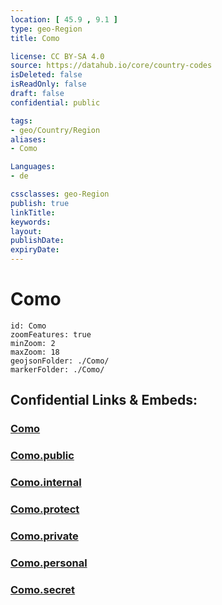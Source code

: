 ```yaml
---
location: [ 45.9 , 9.1 ] 
type: geo-Region
title: Como

license: CC BY-SA 4.0
source: https://datahub.io/core/country-codes
isDeleted: false
isReadOnly: false
draft: false
confidential: public

tags:
- geo/Country/Region
aliases:
- Como

Languages:
- de

cssclasses: geo-Region
publish: true
linkTitle: 
keywords: 
layout: 
publishDate: 
expiryDate: 
---
```


# Como

```leaflet
id: Como
zoomFeatures: true 
minZoom: 2 
maxZoom: 18
geojsonFolder: ./Como/
markerFolder: ./Como/
```


## Confidential Links & Embeds: 

### [Como](/_Standards/Earth/Continent/Europe/Europe~South/Italy/regions~Italy/Lombardy/Como.md) 

### [Como.public](/_public/Earth/Continent/Europe/Europe~South/Italy/regions~Italy/Lombardy/Como.public.md) 

### [Como.internal](/_internal/Earth/Continent/Europe/Europe~South/Italy/regions~Italy/Lombardy/Como.internal.md) 

### [Como.protect](/_protect/Earth/Continent/Europe/Europe~South/Italy/regions~Italy/Lombardy/Como.protect.md) 

### [Como.private](/_private/Earth/Continent/Europe/Europe~South/Italy/regions~Italy/Lombardy/Como.private.md) 

### [Como.personal](/_personal/Earth/Continent/Europe/Europe~South/Italy/regions~Italy/Lombardy/Como.personal.md) 

### [Como.secret](/_secret/Earth/Continent/Europe/Europe~South/Italy/regions~Italy/Lombardy/Como.secret.md)

